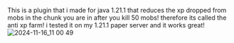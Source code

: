 This is a plugin that i made for java 1.21.1 that reduces the xp dropped from mobs in the chunk you are in after you kill 50 mobs! 
therefore its called the anti xp farm! i tested it on my 1.21.1 paper server and it works great! 
![2024-11-16_11 00 49](https://github.com/user-attachments/assets/a4b5ccde-9498-4c40-8a9b-593ff5203f8a)
